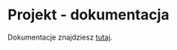 # Projekt - dokumentacja

Dokumentacje znajdziesz [tutaj](https://docs.google.com/document/d/1tTGC0E9Pq_uH_LJ_demoKaWA-QuIdkYSjxOBtCOc710/edit?usp=sharing). 